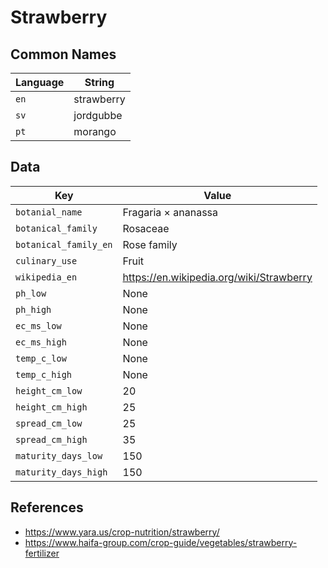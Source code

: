# Strawberry

## Common Names

Language|String
-|-
`en`|strawberry
`sv`|jordgubbe
`pt`|morango


## Data

Key|Value
-|-
`botanial_name`|Fragaria × ananassa
`botanical_family`|Rosaceae
`botanical_family_en`|Rose family
`culinary_use`|Fruit
`wikipedia_en`|https://en.wikipedia.org/wiki/Strawberry
`ph_low`|None
`ph_high`|None
`ec_ms_low`|None
`ec_ms_high`|None
`temp_c_low`|None
`temp_c_high`|None
`height_cm_low`|20
`height_cm_high`|25
`spread_cm_low`|25
`spread_cm_high`|35
`maturity_days_low`|150
`maturity_days_high`|150


## References

* https://www.yara.us/crop-nutrition/strawberry/
* https://www.haifa-group.com/crop-guide/vegetables/strawberry-fertilizer
